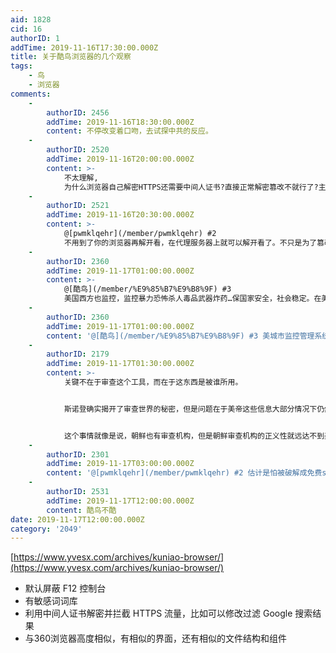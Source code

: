 ```yaml
---
aid: 1828
cid: 16
authorID: 1
addTime: 2019-11-16T17:30:00.000Z
title: 关于酷鸟浏览器的几个观察
tags:
    - 鸟
    - 浏览器
comments:
    -
        authorID: 2456
        addTime: 2019-11-16T18:30:00.000Z
        content: 不停改变着口吻，去试探中共的反应。
    -
        authorID: 2520
        addTime: 2019-11-16T20:00:00.000Z
        content: >-
            不太理解,
            为什么浏览器自己解密HTTPS还需要中间人证书?直接正常解密篡改不就行了?主流浏览器的广告拦截扩展就这么干的,并没有用什么中间人证书.
    -
        authorID: 2521
        addTime: 2019-11-16T20:30:00.000Z
        content: >-
            @[pwmklqehr](/member/pwmklqehr) #2
            不用到了你的浏览器再解开看，在代理服务器上就可以解开看了。不只是为了篡改，而且是为了监控。
    -
        authorID: 2360
        addTime: 2019-11-17T01:00:00.000Z
        content: >-
            @[酷鸟](/member/%E9%85%B7%E9%B8%9F) #3
            美国西方也监控，监控暴力恐怖杀人毒品武器炸药…保国家安全，社会稳定。在美发张儿童泳装照都要小心，警察会上门。
    -
        authorID: 2360
        addTime: 2019-11-17T01:00:00.000Z
        content: '@[酷鸟](/member/%E9%85%B7%E9%B8%9F) #3 美城市监控管理系统也是一流的，警车，直升机天天查巡。'
    -
        authorID: 2179
        addTime: 2019-11-17T01:30:00.000Z
        content: >-
            关键不在于审查这个工具，而在于这东西是被谁所用。


            斯诺登确实揭开了审查世界的秘密，但是问题在于美帝这些信息大部分情况下仍然是掌握在美帝人民手里，他所反对的主要是不掌握在人民手里的部分，所以，美帝有部分理由可以从国家正义角度来谴责他，事实上也是按照泄露国家机密的途径来起诉的他。


            这个事情就像是说，朝鲜也有审查机构，但是朝鲜审查机构的正义性就远达不到美帝审查机构的正义，甚至是反正义。
    -
        authorID: 2301
        addTime: 2019-11-17T03:00:00.000Z
        content: '@[pwmklqehr](/member/pwmklqehr) #2 估计是怕被破解成免费ss吧，功能应该都在服务端实现。'
    -
        authorID: 2531
        addTime: 2019-11-17T12:00:00.000Z
        content: 酷鸟不酷
date: 2019-11-17T12:00:00.000Z
category: '2049'
---
```


[https://www.yvesx.com/archives/kuniao-browser/](https://www.yvesx.com/archives/kuniao-browser/)

*   默认屏蔽 F12 控制台
*   有敏感词词库
*   利用中间人证书解密并拦截 HTTPS 流量，比如可以修改过滤 Google 搜索结果
*   与360浏览器高度相似，有相似的界面，还有相似的文件结构和组件
